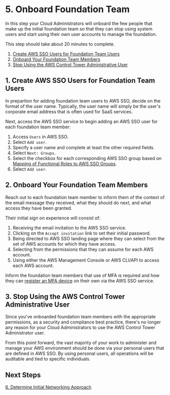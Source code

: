 # 5. Onboard Foundation Team

In this step your Cloud Administrators will onboard the few people that make up the initial foundation team so that they can stop using system users and start using their own user accounts to manage the foundation.

This step should take about 20 minutes to complete.

1. [Create AWS SSO Users for Foundation Team Users](#1-create-aws-sso-users-for-foundation-team-users)
2. [Onboard Your Foundation Team Members](#2-onboard-your-foundation-team-members)
3. [Stop Using the AWS Control Tower Administrative User](#3-stop-using-the-aws-control-tower-administrative-user)

## 1. Create AWS SSO Users for Foundation Team Users

In prepartion for adding foundation team users to AWS SSO, decide on the format of the user name.  Typically, the user name will simply be the user's corporate email address that is often used for SaaS services.

Next, access the AWS SSO service to begin adding an AWS SSO user for each foundation team member:

1. Access `Users` in AWS SSO.
2. Select `Add user`.
4. Specify a user name and complete at least the other required fields.
5. Select `Next: Groups`.
6. Select the checkbox for each corresponding AWS SSO group based on [Mapping of Functional Roles to AWS SSO Groups](2-4-set-up-aws-platform-access-controls.md#2-map-foundation-functional-roles-to-existing-aws-groups).
7. Select `Add user`.

## 2. Onboard Your Foundation Team Members 

Reach out to each foundation team member to inform them of the context of the email message they received, what they should do next, and what access they have been granted.

Their initial sign on experience will consist of:

1. Receiving the email invitation to the AWS SSO service.
1. Clicking on the `Accept invitation` link to set their initial password.
3. Being directed to AWS SSO landing page where they can select from the set of AWS accounts for which they have access.
4. Selecting from the permissions that they can assume for each AWS account.
5. Using either the AWS Management Console or AWS CLI/API to access each AWS account.

Inform the foundation team members that use of MFA is required and how they can [register an MFA device](https://docs.aws.amazon.com/singlesignon/latest/userguide/how-to-register-device.html) on their own via the AWS SSO service.

## 3. Stop Using the AWS Control Tower Administrative User

Since you've onboarded foundation team members with the appropriate permissions, as a security and compliance best practice, there's no longer any reason for your Cloud Administrators to use the AWS Control Tower Administrator user. 

From this point forward, the vast majority of your work to administer and manage your AWS environment should be done via your personal users that are defined in AWS SSO.  By using personal users, all operations will be auditable and tied to specific individuals.

## Next Steps

[6. Determine Initial Networking Approach](2-6-determine-networking-approach.md)
